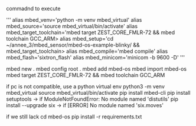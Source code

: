 commadnd to execute


'''
alias mbed_venv='python -m venv mbed_virtual'
alias mbed_source='source mbed_virtual/bin/activate'
alias mbed_target_toolchain='mbed target ZEST_CORE_FMLR-72 && mbed toolchain GCC_ARM>
alias mbed_setup='cd ~/annee_3/mbed_sensor/mbed-os-example-blinky/ && mbed_target_toolchain>
alias mbed_compile='mbed compile'
alias mbed_flash='sixtron_flash'
alias mbed_minicom='minicom -b 9600 -D'
'''



mbed new .
mbed config root .
mbed add mbed-os
mbed import mbed-os
mbed target ZEST_CORE_FMLR-72 && mbed toolchain GCC_ARM

if pc is not compatible, use a python virtual env
python3 -m venv mbed_virtual
source mbed_virtual/bin/activate
pip install mbed-cli
pip install setuptools -> if ModuleNotFoundError: No module named 'distutils'
pip install --upgrade six -> if [ERROR] No module named 'six.moves'


if we still lack 
cd mbed-os
pip install -r requirements.txt
